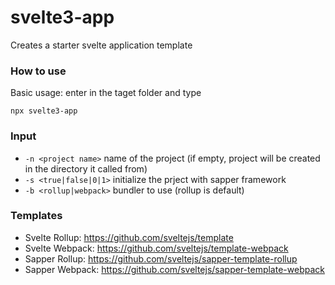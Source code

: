 # svelte3-app

Creates a starter svelte application template

### How to use

Basic usage: enter in the taget folder and type
```
npx svelte3-app
```

### Input
- `-n <project name>` name of the project (if empty, project will be created in the directory it called from)
- `-s <true|false|0|1>` initialize the prject with sapper framework
- `-b <rollup|webpack>` bundler to use (rollup is default)

### Templates

- Svelte Rollup: https://github.com/sveltejs/template
- Svelte Webpack: https://github.com/sveltejs/template-webpack
- Sapper Rollup: https://github.com/sveltejs/sapper-template-rollup
- Sapper Webpack: https://github.com/sveltejs/sapper-template-webpack